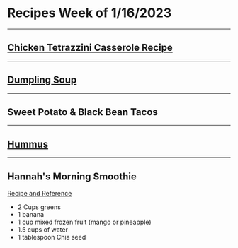 # Recipes Week of 1/16/2023

---

## [Chicken Tetrazzini Casserole Recipe](./chickenTetrazzini.md)

---

## [Dumpling Soup](./EasyDumplingSoup.md)

---

## Sweet Potato & Black Bean Tacos

---

## [Hummus](./Hummus.md)

---

## Hannah's Morning Smoothie

[Recipe and Reference](https://joyfoodsunshine.com/green-smoothie/)

- 2 Cups greens
- 1 banana
- 1 cup mixed frozen fruit (mango or pineapple)
- 1.5 cups of water
- 1 tablespoon Chia seed